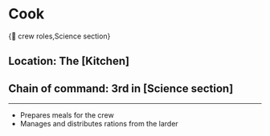 # Cook

{💼 crew roles,Science section}

## **Location:** The [Kitchen]
## **Chain of command:** 3rd in [Science section]

---

- Prepares meals for the crew
- Manages and distributes rations from the larder
